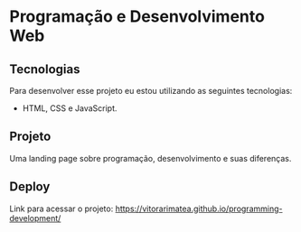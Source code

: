 <h1>Programação e Desenvolvimento Web</h1>

## Tecnologias
<p>Para desenvolver esse projeto eu estou utilizando as seguintes tecnologias:</p> 

- HTML, CSS e JavaScript.

## Projeto

<p>Uma landing page sobre programação, desenvolvimento e suas diferenças.</p>

## Deploy

Link para acessar o projeto: https://vitorarimatea.github.io/programming-development/